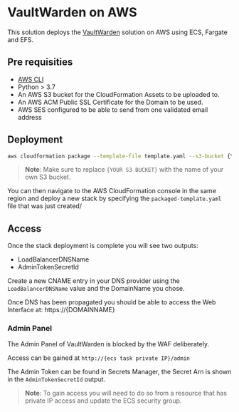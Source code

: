 # VaultWarden on AWS

This solution deploys the [VaultWarden](https://github.com/dani-garcia/vaultwarden) solution on AWS using ECS, Fargate and EFS.

## Pre requisities

- [AWS CLI](https://aws.amazon.com/cli/)
- Python > 3.7
- An AWS S3 bucket for the CloudFormation Assets to be uploaded to.
- An AWS ACM Public SSL Certificate for the Domain to be used.
- AWS SES configured to be able to send from one validated email address

## Deployment

```bash
aws cloudformation package --template-file template.yaml --s3-bucket {YOUR S3 BUCKET} --output-template-file packaged-template.yaml
```

> **Note**: Make sure to replace `{YOUR S3 BUCKET}` with the name of your own S3 bucket.

You can then navigate to the AWS CloudFormation console in the same region and deploy a new stack by specifying the `packaged-template.yaml` file that was just created/

## Access

Once the stack deployment is complete you will see two outputs:

- LoadBalancerDNSName
- AdminTokenSecretId

Create a new CNAME entry in your DNS provider using the `LoadBalancerDNSName` value and the DomainName you chose.

Once DNS has been propagated you should be able to access the Web Interface at:
https://{DOMAINNAME}

### Admin Panel

The Admin Panel of VaultWarden is blocked by the WAF deliberately.

Access can be gained at `http://{ecs task private IP}/admin`

The Admin Token can be found in Secrets Manager, the Secret Arn is shown in the `AdminTokenSecretId` output.

> **Note**: To gain access you will need to do so from a resource that has private IP access and update the ECS security group.
